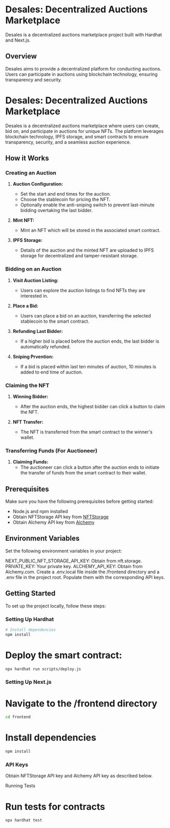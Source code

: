 # Desales: Decentralized Auctions Marketplace

Desales is a decentralized auctions marketplace project built with Hardhat and Next.js.

## Overview

Desales aims to provide a decentralized platform for conducting auctions. Users can participate in auctions using blockchain technology, ensuring transparency and security.

# Desales: Decentralized Auctions Marketplace

Desales is a decentralized auctions marketplace where users can create, bid on, and participate in auctions for unique NFTs. The platform leverages blockchain technology, IPFS storage, and smart contracts to ensure transparency, security, and a seamless auction experience.

## How it Works

### Creating an Auction

1. **Auction Configuration:**
   - Set the start and end times for the auction.
   - Choose the stablecoin for pricing the NFT.
   - Optionally enable the anti-sniping switch to prevent last-minute bidding overtaking the last bidder.
  
2. **Mint NFT:**
   - Mint an NFT which will be stored in the associated smart contract.
  
3. **IPFS Storage:**
   - Details of the auction and the minted NFT are uploaded to IPFS storage for decentralized and tamper-resistant storage.



### Bidding on an Auction

1. **Visit Auction Listing:**
   - Users can explore the auction listings to find NFTs they are interested in.

2. **Place a Bid:**
   - Users can place a bid on an auction, transferring the selected stablecoin to the smart contract.

3. **Refunding Last Bidder:**
   - If a higher bid is placed before the auction ends, the last bidder is automatically refunded.

3. **Sniping Prvention:**
   - If a bid is placed within last ten minutes of auction, 10 minutes is added to end time of auction.

### Claiming the NFT

1. **Winning Bidder:**
   - After the auction ends, the highest bidder can click a button to claim the NFT.

2. **NFT Transfer:**
   - The NFT is transferred from the smart contract to the winner's wallet.

### Transferring Funds (For Auctioneer)

1. **Claiming Funds:**
   - The auctioneer can click a button after the auction ends to initiate the transfer of funds from the smart contract to their wallet.


## Prerequisites

Make sure you have the following prerequisites before getting started:
- Node.js and npm installed
- Obtain NFTStorage API key from [NFTStorage](https://nft.storage/)
- Obtain Alchemy API key from [Alchemy](https://www.alchemy.com/)

## Environment Variables
Set the following environment variables in your project:

NEXT_PUBLIC_NFT_STORAGE_API_KEY: Obtain from nft.storage.
PRIVATE_KEY: Your private key.
ALCHEMY_API_KEY: Obtain from Alchemy.com.
Create a .env.local file inside the /frontend directory and a .env file in the project root. Populate them with the corresponding API keys.


## Getting Started

To set up the project locally, follow these steps:

### Setting Up Hardhat

```bash
# Install dependencies
npm install
```

# Deploy the smart contract:
```bash
npx hardhat run scripts/deploy.js
```


### Setting Up Next.js

# Navigate to the /frontend directory
```bash
cd frontend
```

# Install dependencies
```bash
npm install
```

### API Keys
Obtain NFTStorage API key and Alchemy API key as described below.


Running Tests

# Run tests for contracts
```bash
npx hardhat test
```





